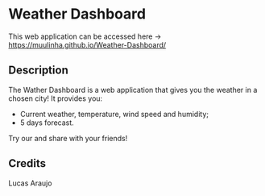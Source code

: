 # Weather Dashboard

This web application can be accessed here -> https://muulinha.github.io/Weather-Dashboard/

## Description

The Wather Dashboard is a web application that gives you the weather in a chosen city! It provides you:
* Current weather, temperature, wind speed and humidity;
* 5 days forecast.

Try our and share with your friends!

## Credits

Lucas Araujo
